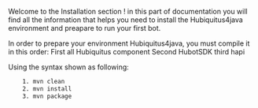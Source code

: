 Welcome to the Installation section ! in this part of documentation you will find all the information that helps you need to install the Hubiquitus4java environment and preapare to run your first bot.

In order to prepare your environment Hubiquitus4java, you must compile it in this order:
First all Hubiquitus component 
Second HubotSDK
third hapi

Using the syntax shown as following:

```cmd
	1. mvn clean  
	2. mvn install
	3. mvn package 
```






